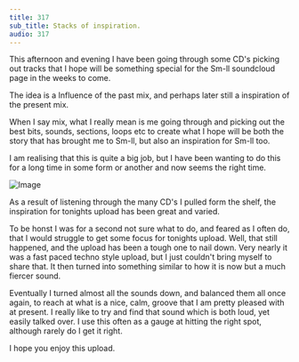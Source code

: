 ```yaml
---
title: 317
sub_title: Stacks of inspiration.
audio: 317
---
```


This afternoon and evening I have been going through some CD's picking out tracks that I hope will be something special for the Sm-ll soundcloud page in the weeks to come.

The idea is a Influence of the past mix, and perhaps later still a inspiration of the present mix.

When I say mix, what I really mean is me going through and picking out the best bits, sounds, sections, loops etc to create what I hope will be both the story that has brought me to Sm-ll, but also an inspiration for Sm-ll too.

I am realising that this is quite a big job, but I have been wanting to do this for a long time in some form or another and now seems the right time.

![Image](/assets/img/Snd-317.png)

As a result of listening through the many CD's I pulled form the shelf, the inspiration for tonights upload has been great and varied.

To be honst I was for a second not sure what to do, and feared as I often do, that I would struggle to get some focus for tonights upload. Well, that still happened, and the upload has been a tough one to nail down. Very nearly it was a fast paced techno style upload, but I just couldn't bring myself to share that. It then turned into something similar to how it is now but a much fiercer sound.

Eventually I turned almost all the sounds down, and balanced them all once again, to reach at what is a nice, calm, groove that I am pretty pleased with at present. I really like to try and find that sound which is both loud, yet easily talked over. I use this often as a gauge at hitting the right spot, although rarely do I get it right.

I hope you enjoy this upload.
